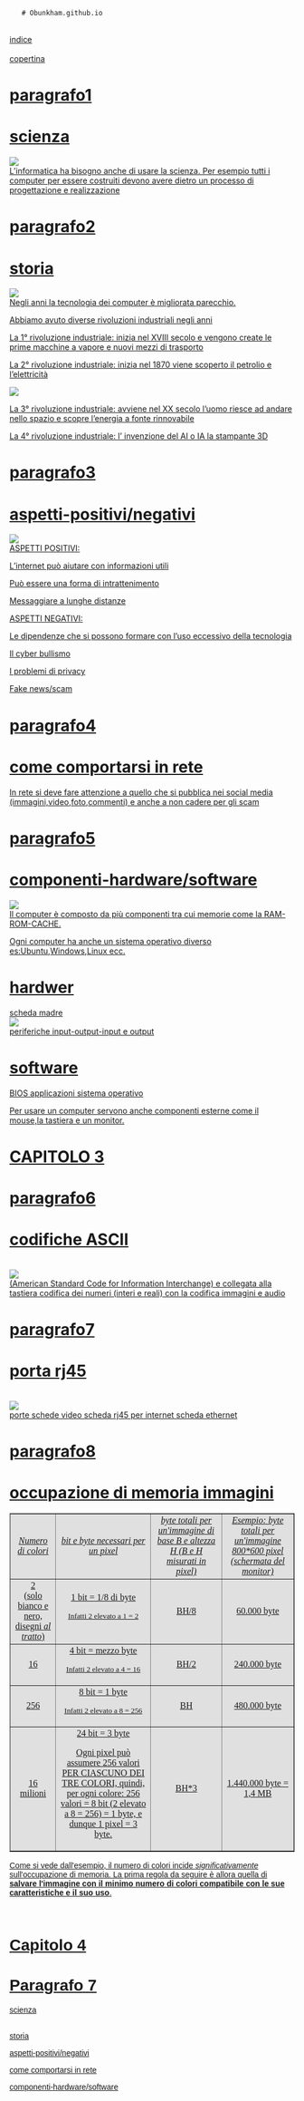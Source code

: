        # Obunkham.github.io
<br>
<a href="indice.html"> indice
  <br>
  <br>
<a href="copertina.html"> copertina
  <br>


  

<h1>paragrafo1</h1>

<h1>scienza</h1>
<img src="immagine.jpeg"> <br>
L’informatica ha bisogno anche di usare la scienza.
Per esempio tutti i computer per essere costruiti
devono avere dietro un processo di progettazione e
realizzazione



<h1>paragrafo2</h1>
<h1>storia</h1>
<img src="immagine4.jpeg"> <br>
Negli anni la tecnologia dei computer è migliorata parecchio.

Abbiamo avuto diverse rivoluzioni industriali negli anni

La 1° rivoluzione industriale: inizia nel
XVIII secolo e vengono create le
prime macchine a vapore e nuovi
mezzi di trasporto

La 2° rivoluzione industriale: inizia nel
1870 viene scoperto il petrolio e
l’elettricità

<img src="immagine1.jpeg"> <br>

La 3° rivoluzione industriale: avviene
nel XX secolo l’uomo riesce ad
andare nello spazio e scopre
l’energia a fonte rinnovabile

La 4° rivoluzione industriale: l’
invenzione del AI o IA la stampante
3D
<h1>paragrafo3</h1>
<h1>aspetti-positivi/negativi</h1>
<img src="immagine3.jpeg"> <br>
ASPETTI POSITIVI:

L’internet può aiutare con informazioni utili

Può essere una forma di intrattenimento

Messaggiare a lunghe distanze

ASPETTI NEGATIVI:

Le dipendenze che si possono formare con l’uso eccessivo della
tecnologia

Il cyber bullismo

I problemi di privacy

Fake news/scam

<h1>paragrafo4</h1>
<h1>come comportarsi in rete</h1>
In rete si deve fare attenzione a quello che si pubblica nei
social media (immagini,video,foto,commenti) e anche a non
cadere per gli scam
<h1>paragrafo5</h1>
<h1>componenti-hardware/software</h1>
<img src="immagine69.jpeg"> <br>
Il computer è composto da più componenti tra cui memorie
come la RAM-ROM-CACHE.

Ogni computer ha anche un sistema operativo diverso
es:Ubuntu,Windows,Linux ecc.
<h1>hardwer</h1> scheda madre <br> <img src="immagine10.jpeg"> <br>
periferiche input-output-input e output
<h1>software</h1> BIOS applicazioni sistema operativo

Per usare un computer servono anche componenti esterne come
il mouse,la tastiera e un monitor.

<h1>CAPITOLO 3</h1>
<h1>paragrafo6</h1>
<h1>codifiche ASCII</h1> <br> 
<img src="ASCII.jpeg">  <br>
(American Standard Code for Information Interchange)
e collegata alla tastiera codifica dei numeri (interi e reali) con la codifica immagini e audio
<h1>paragrafo7</h1>
<h1>porta rj45</h1> <br>
<img src="rj45.jpeg"> <br>
porte schede video scheda rj45
per internet scheda ethernet
<h1>paragrafo8</h1>
<h1>occupazione di memoria immagini</h1>
</p>

<center><table ALIGN="CENTER" Width="100%" border="1" bordercolorlight="#C0C0C0" bordercolordark="#808080"><tr><td  bgcolor="#E0E0E0" ALIGN=CENTER ><FONT face="Verdana"><i>Numero di colori</i></td>
	<td  bgcolor="#E0E0E0" ALIGN=CENTER ><FONT face="Verdana"><i>bit e byte necessari per un pixel</i></td>
	<td  bgcolor="#E0E0E0" ALIGN=CENTER ><FONT face="Verdana"><i>byte totali per un'immagine di base B e altezza H (B e H misurati in pixel)</i></td>
	<td  bgcolor="#E0E0E0" ALIGN=CENTER ><FONT face="Verdana"><i>Esempio: byte totali per un'immagine 800*600 pixel (schermata del monitor)</i></td></tr>

<tr><td  bgcolor="#E0E0E0" ALIGN=CENTER ><FONT face="Verdana">2<BR>
(solo bianco e nero, disegni <i>al tratto</i>)</td>
	<td  bgcolor="#E0E0E0" ALIGN=CENTER ><FONT face="Verdana">1 bit = 1/8 di byte</p>

<p><small>Infatti 2 elevato a 1 = 2</small></td>
	<td  bgcolor="#E0E0E0" ALIGN=CENTER ><FONT face="Verdana">BH/8</td>
	<td  bgcolor="#E0E0E0" ALIGN=CENTER ><FONT face="Verdana">60.000 byte</td></tr>

<tr><td  bgcolor="#E0E0E0" ALIGN=CENTER ><FONT face="Verdana">16</td>
	<td  bgcolor="#E0E0E0" ALIGN=CENTER ><FONT face="Verdana">4 bit = mezzo byte</p>

<p><small>Infatti 2 elevato a 4 = 16</small></td>
	<td  bgcolor="#E0E0E0" ALIGN=CENTER ><FONT face="Verdana">BH/2</td>
	<td  bgcolor="#E0E0E0" ALIGN=CENTER ><FONT face="Verdana">240.000 byte</td></tr>

<tr><td  bgcolor="#E0E0E0" ALIGN=CENTER ><FONT face="Verdana">256</td>
	<td  bgcolor="#E0E0E0" ALIGN=CENTER ><FONT face="Verdana">8 bit = 1 byte</p>

<p><small>Infatti 2 elevato a 8 = 256</small></td>
	<td  bgcolor="#E0E0E0" ALIGN=CENTER ><FONT face="Verdana">BH</td>
	<td  bgcolor="#E0E0E0" ALIGN=CENTER ><FONT face="Verdana">480.000 byte</td></tr>

<tr><td  bgcolor="#E0E0E0" ALIGN=CENTER ><FONT face="Verdana">16 milioni</td>
	<td  bgcolor="#E0E0E0" ALIGN=CENTER ><FONT face="Verdana">24 bit = 3 byte</p>

<p>Ogni pixel può assumere 256 valori PER CIASCUNO DEI TRE COLORI, quindi, per ogni colore: 256 valori = 8 bit (2 elevato a 8 = 256) = 1 byte, e dunque 1 pixel = 3 byte.</td>
	<td  bgcolor="#E0E0E0" ALIGN=CENTER ><FONT face="Verdana">BH*3</td>
	<td  bgcolor="#E0E0E0" ALIGN=CENTER ><FONT face="Verdana">1.440.000 byte = 1,4 MB</td></tr>

</table></center>

<font face="ARIAL">
<p>Come si vede dall'esempio, il numero di colori incide <i>significativamente </i>sull'occupazione di memoria. La prima regola da seguire è allora quella di <b>salvare l'immagine con il minimo numero di colori compatibile con le sue caratteristiche e il suo uso</b>.</p> <br>
<h1>Capitolo 4</h1>
<h1>Paragrafo 7</h1>



<a href="#scienza">scienza</a>
  <br>
  <br>
  
  <a href="#storia">storia</a>
  <br>
  
  <a href="#aspetti-positivi/negativi">aspetti-positivi/negativi</a>
  <br>
  
  <a href="#come comportarsi in rete">come comportarsi in rete</a>
  <br>
  
   <a href="#componenti-hardware/software">componenti-hardware/software</a>
  <br>
 
 


